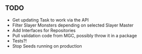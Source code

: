 ## TODO

- Get updating Task to work via the API
- Filter Slayer Monsters depending on selected Slayer Master
- Add Interfaces for Repositories
- Pull validation code from MGC, possibly throw it in a package
- Tests?!
- Stop Seeds running on production